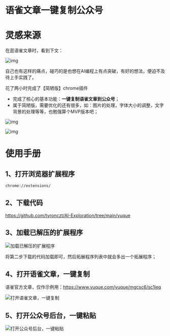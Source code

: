 # 语雀文章一键复制公众号

# 灵感来源

在逛语雀文章时，看到下文：

![img](https://cdn.nlark.com/yuque/0/2025/png/22165187/1741857556634-31a4033f-68a8-46f1-aa54-c1ba152ce1d7.png)

自己也有这样的痛点，碰巧的是也想在AI编程上有点突破，有好的想法，便迫不及待上手实践了。

花了两小时完成了【简陋版】chrome插件

- 完成了核心的基本功能：**一键复制语雀文章到公众号**；
- 属于简陋版，需要优化的还有很多，如：图片的处理，字体大小的调整，文字背景的处理等等，也勉强算个MVP版本吧；

![img](https://cdn.nlark.com/yuque/0/2025/png/22165187/1741857007588-436e5fd0-ddb9-4efe-8644-63290cf5d51f.png)

![img](https://cdn.nlark.com/yuque/0/2025/png/22165187/1741857076331-883dfe4a-d0c8-405c-90e5-50502f8c2acb.png)

# 使用手册

## 1、打开浏览器扩展程序

```cmd
chrome://extensions/
```

## 2、下载代码

https://github.com/tyronczt/AI-Exploration/tree/main/yuque

## 3、加载已解压的扩展程序

![加载已解压的扩展程序](https://cdn.nlark.com/yuque/0/2025/png/22165187/1741858327825-4727258a-d913-48b0-a79b-864c248d3a32.png?x-oss-process=image%2Fformat%2Cwebp)

将第二步下载的代码加载即可，然后拓展程序列表中就会多出一个拓展程序；

## 4、打开语雀文章，一键复制

语雀官方文章，仅作示例用：https://www.yuque.com/yuque/mgcsc6/sc1leq

![打开语雀文章，一键复制](https://cdn.nlark.com/yuque/0/2025/png/22165187/1741858552765-056b5e7f-1b40-4b77-98e5-8605b0113dd9.png)

## 5、打开公众号后台，一键粘贴

![打开公众号后台，一键粘贴](https://cdn.nlark.com/yuque/0/2025/png/22165187/1741858679205-16713206-bd3f-4720-9d38-092424036a37.png)
